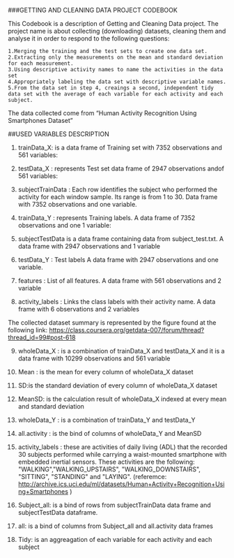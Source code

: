 ###GETTING AND CLEANING DATA PROJECT CODEBOOK

This Codebook is a description of Getting and Cleaning Data project. The project name is about collecting (downloading) datasets, cleaning them and analyse it in order to respond to the following questions:

    1.Merging the training and the test sets to create one data set. 
    2.Extracting only the measurements on the mean and standard deviation for each measurement. 
    3.Using descriptive activity names to name the activities in the data set 
    4.Appropriately labeling the data set with descriptive variable names. 
    5.From the data set in step 4, creaings a second, independent tidy data set with the average of each variable for each activity and each subject. 

The data collected come from “Human Activity Recognition Using Smartphones Dataset”

##USED VARIABLES DESCRIPTION

1. trainData_X:
is a data frame of Training set with 7352 observations and 561 variables: 
 
2. testData_X :
represents Test set data frame of 2947 observations andof  561 variables: 

3. subjectTrainData : 
Each row identifies the subject who performed the activity for each window sample. Its range is from 1 to 30. Data frame with 7352 observations and one variable.

4. trainData_Y : 
represents Training labels. A data frame of 7352 observations and one 1 variable: 

5. subjectTestData
is a data frame containing data from subject_test.txt. A data frame with 2947 observations and 1 variable

6. testData_Y : Test labels
A data frame with 2947 observations and one variable.
 
7. features : List of all features. 
A data frame with 561 observations and 2 variable
 
8. activity_labels : 
Links the class labels with their activity name.
A data frame with 6 observations and 2 variables

The collected dataset summary is represented by the figure found at the following link:
https://class.coursera.org/getdata-007/forum/thread?thread_id=99#post-618

9. wholeData_X : is a combination of trainData_X and testData_X 
   and it is a data frame with 10299 observations and 561 variable

10. Mean : is the mean for every column of wholeData_X dataset

11. SD:is the standard deviation of every column of wholeData_X dataset
 
12. MeanSD: is the calculation result of wholeData_X indexed at every mean and standard deviation

13. wholeData_Y : is a combination of trainData_Y and testData_Y

14. all.activity : is the bind of columns of wholeData_Y and MeanSD

15. activity_labels : these are activities of daily living (ADL) that the recorded 30 subjects performed while carrying a waist-mounted      smartphone with embedded inertial sensors. These activities are the following: "WALKING","WALKING_UPSTAIRS", "WALKING_DOWNSTAIRS", "SITTING",  "STANDING" and "LAYING". (referemce: http://archive.ics.uci.edu/ml/datasets/Human+Activity+Recognition+Using+Smartphones )

16. Subject_all: is a bind of rows from subjectTrainData data frame and subjectTestData dataframe. 

17. all: is a bind of columns from Subject_all and all.activity data frames

18. Tidy: is an aggreagation of each variable for each activity and each subject
